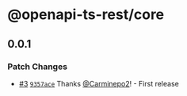 # @openapi-ts-rest/core

## 0.0.1

### Patch Changes

- [#3](https://github.com/Carminepo2/openapi-ts-rest/pull/3) [`9357ace`](https://github.com/Carminepo2/openapi-ts-rest/commit/9357acebacbee973ed25eb6da8bd7486dc9bad06) Thanks [@Carminepo2](https://github.com/Carminepo2)! - First release
